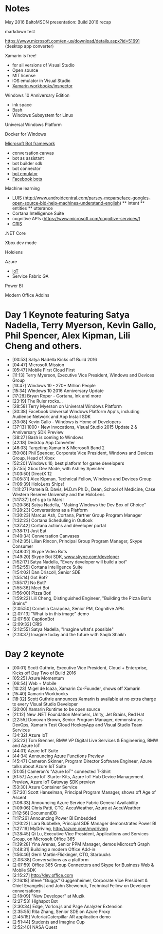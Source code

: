 # Notes
May 2016 BaltoMSDN presentation: Build 2016 recap

markdown test

https://www.microsoft.com/en-us/download/details.aspx?id=51691 (desktop app converter)

Xamarin is free!
* for all versions of Visual Studio
* Open source
* MIT license
* iOS emulator in Visual Studio
* [Xamarin workbooks/inspector](https://developer.xamarin.com/guides/cross-platform/workbooks/)

Windows 10 Anniversary Edition
* ink space
* Bash
* Windows Subsystem for Linux

Universal Windows Platform

Docker for Windows

[Microsoft Bot framework](www.botframework.com)
* conversation canvas
* bot as assistant
* bot builder sdk
* bot connector
* [bot emulator](http://docs.botframework.com/connector/tools/bot-framework-emulator/)
* [Facebook bots](https://developers.facebook.com/blog/post/2016/04/12/bots-for-messenger/)

Machine learning
* [LUIS](https://www.luis.ai/) (http://www.androidcentral.com/parsey-mcparseface-googles-open-source-bid-help-machines-understand-english)
** intent
** entities
** utterance
* Cortana Intelligence Suite
* cognitive APIs (https://www.microsoft.com/cognitive-services/)
* [CRIS](https://www.microsoft.com/cognitive-services/en-us/custom-recognition-intelligent-service-cris)

.NET Core

Xbox dev mode

Hololens

Azure
* [IoT](https://azure.microsoft.com/en-us/solutions/iot-suite/)
* Service Fabric GA

Power BI

Modern Office Addins


# Day 1 Keynote featuring Satya Nadella, Terry Myerson, Kevin Gallo, Phil Spencer, Alex Kipman, Lili Cheng and others.
* [00:53] Satya Nadella Kicks off Build 2016
* [04:47] Microsoft Mission
* [05:47] Mobile First Cloud First
* [11:13] Terry Myerson, Executive Vice President, Windows and Devices Group
* [13:47] Windows 10 - 270+ Million People
* [15:34] Windows 10 2016 Anniversary Update
* [17:28] Bryan Roper - Cortana, Ink and more 
* [23:19] The Ruler rocks...
* [28:58] Terry Myerson on Universal Windows Platform
* [30:38] Facebook Universal Windows Platform App's, including Audience Network and App Install SDK
* [33:08] Kevin Gallo - Windows is Home of Developers
* [37:13] 1000+ New Invocations, Visual Studio 2015 Update 2 & Anniversary SDK Preview
* [38:27] Bash is coming to Windows
* [42:18] Desktop App Converter
* [46:03] Targeting Xamarin & Microsoft Band 2
* [50:08] Phil Spencer, Corporate Vice President, Windows and Devices Group, Head of Xbox 
* [52:20] Windows 10, best platform for game developers
* [57:55] Xbox Dev Mode, with Ashley Speicher
* [1:03:50] DirectX 12
* [1:05:31] Alex Kipman, Technical Fellow, Windows and Devices Group
* [1:06:39] HoloLens Ships!
* [1:11:27] Pamela B. Davis, M.D.m Ph.D., Dean, School of Medicine, Case Western Reserve University and the HoloLens
* [1:17:37] Let's go to Mars!
* [1:20:36] Satya Nadella, "Making Windows the Dev Box of Choice"
* [1:28:23] Conversations as a Platform
* [1:30:23] Marcus Ash, Cortana, Partner Group Program Manager
* [1:32:23] Cortana Scheduling in Outlook
* [1:37:42] Cortana actions and developer portal
* [1:38:17] Just Eat
* [1:40:34] Conversation Canvases
* [1:42:35] Lilian Rincon, Principal Group Program Manager, Skype Consumer
* [1:49:02] Skype Video Bots
* [1:49:20] Skype Bot SDK, www.skype.com/developer 
* [1:52:17] Satya Nadella, "Every developer will build a bot"
* [1:52:55] Cortana Intelligence Suite
* [1:54:02] Dan Driscoll, Senior SDE
* [1:55:14] Got Bot?
* [1:55:17] No Bot?
* [1:55:36] Meet Bot
* [1:56:00] Pizza Bot!
* [1:59:22] Lili Cheng, Distinguished Engineer, "Building the Pizza Bot's Brains"
* [2:05:50] Cornelia Carapcea, Senior PM, Cognitive APIs
* [2:07:13] "What is in this image" demo
* [2:07:58] CaptionBot
* [2:09:32] CRIS
* [2:12:55] Satya Nadella, "Imagine what's possible"
* [2:13:37] Imagine today and the future with Saqib Shaikh

# Day 2 keynote

* [00:01] Scott Guthrie, Executive Vice President, Cloud + Enterprise, Kicks off Day Two of Build 2016 
* [05:25] Azure Momentum 
* [06:54] Web + Mobile 
* [10:23] Migel de Icaza, Xamarin Co-Founder, shows off Xamarin 
* [15:40] Xamarin Workbooks 
* [18:32] Scott Guthrie announces Xamarin is available at no extra charge to every Visual Studio Developer 
* [20:00] Xamarin Runtime to be open source 
* [21:12] New .NET Foundation Members, Unity, Jet Brains, Red Hat 
* [22:55] Donovan Brown, Senior Program Manager, demonstrates DevOps, Xamarin Test Cloud HockeyApp and Visual Studio Team Services 
* [34:32] Azure IoT 
* [35:23] Tom Brenner, BMW VP Digital Live Services & Engineering, BMW and Azure IoT 
* [44:01] Azure IoT Suite 
* [44:34] Announcing Azure Functions Preview 
* [45:47] Cameron Skinner, Program Director Software Engineer, Azure talks about Azure IoT Suite 
* [51:05] Cameron's "Azure IoT" connected T-Shirt 
* [51:57] Azure IoT Starter Kits, Azure IoT Hub Device Management Preview, Azure IoT Gateway SDK preview 
* [53:30] Azure Container Service 
* [57:20] Scott Hanselman, Principal Program Manager, shows off Age of Ascent 
* [1:06:33] Announcing Azure Service Fabric General Availability 
* [1:09:06] Chris Patti, CTO, AccuWeather, Azure at AccuWeather 
* [1:12:56] DocumentDB 
* [1:17:26] Announcing Power BI Embedded 
* [1:20:22] Lara Rubbelke, Principal SDE Manager demonstrates Power BI 
* [1:27:16] MyDriving, http://azure.com/mydriving 
* [1:28:45] Qi Lu, Executive Vice President, Applications and Services Group, on Microsoft Office 365 
* [1:39:28] Yina Arenas, Senior PPM Manager, demos Microsoft Graph 
* [1:48:31] Building a modern Office Add-in 
* [1:56:46] Gerri Martin-Flickinger, CTO, Starbucks 
* [2:03:38] Conversations as a platform 
* [2:07:59] Office 365 Group Connectors and Skype for Business Web & Mobile SDK 
* [2:15:27] http://dev.office.com 
* [2:16:18] Steve "Guggs" Guggenheimer, Corporate Vice President & Chief Evangelist and John Shewchuk, Technical Fellow on Developer conversations 
* [2:18:09] "New Developer" at Muzik 
* [2:27:53] Highspot Bot 
* [2:30:34] Edge, Vorlon.js and Page Analyzer Extension 
* [2:35:55] Rita Zhang, Senior SDE on Azure Proxy 
* [2:45:15] Vuforia/Caterpillar AR application demo 
* [2:51:44] Students and Imagine Cup 
* [2:52:40] NASA Quest

